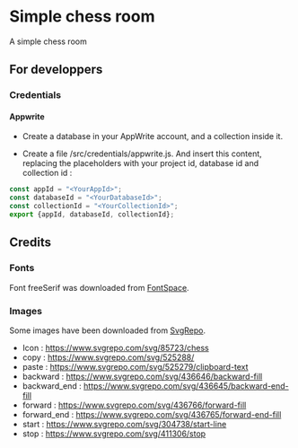# Simple chess room

A simple chess room

## For developpers

### Credentials

#### Appwrite

* Create a database in your AppWrite account, and a collection inside it.

* Create a file  <projectRoot>/src/credentials/appwrite.js.
And insert this content, replacing the placeholders with your project id, database id and collection id :

```javascript
const appId = "<YourAppId>";
const databaseId = "<YourDatabaseId>";
const collectionId = "<YourCollectionId>";
export {appId, databaseId, collectionId};
```

## Credits

### Fonts

Font freeSerif was downloaded from [FontSpace](https://www.fontspace.com/freeserif-font-f13277).

### Images

Some images have been downloaded from [SvgRepo](https://www.svgrepo.com).

* Icon : https://www.svgrepo.com/svg/85723/chess
* copy : https://www.svgrepo.com/svg/525288/
* paste : https://www.svgrepo.com/svg/525279/clipboard-text
* backward : https://www.svgrepo.com/svg/436646/backward-fill
* backward_end : https://www.svgrepo.com/svg/436645/backward-end-fill
* forward : https://www.svgrepo.com/svg/436766/forward-fill
* forward_end : https://www.svgrepo.com/svg/436765/forward-end-fill
* start : https://www.svgrepo.com/svg/304738/start-line
* stop : https://www.svgrepo.com/svg/411306/stop